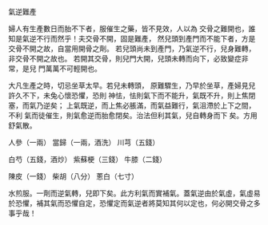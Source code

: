 氣逆難產

婦人有生產數日而胎不下者，服催生之藥，皆不見效，人以為 交骨之難開也，誰知是氣逆不行而然乎！夫交骨不開，固是難產， 然兒頭到產門而不能下者，方是交骨不開之故，自當用開骨之劑。 若兒頭尚未到產門，乃氣逆不行，兒身難轉，非交骨不開之故也。 若開其交骨，則兒門大開，兒頭未轉而向下，必致變症非常，是兒 門萬萬不可輕開也。

大凡生產之時，切忌坐草太早。若兒未轉頭， 原難驟生，乃早於坐草，產婦見兒許久不下，未兔心懷恐懼，恐則 神怯，怯則氣下而不能升，氣既不升，則上焦閉塞，而氣乃逆矣； 上氣既逆，而上焦必脹滿，而氣益難行，氣沮滯於上下之間，不利 氣而徒催生，則氣愈逆而胎愈閉矣。治法但利其氣，兒自轉身而下 矣。方用舒氣散。 

人參（一兩） 當歸（一兩，酒洗） 川芎（五錢） 

白芍（五錢，酒炒） 紫蘇梗（三錢） 牛膝（二錢） 

陳皮（一錢） 柴胡（八分） 蔥白（七寸） 

水煎服。一劑而逆氣轉，兒即下矣。此方利氣而實補氣。蓋氣逆由於氣虛，氣虛易於恐懼，補其氣而恐懼自定，恐懼定而氣逆者將莫知其何以定也，何必開交骨之多事乎哉！ 

